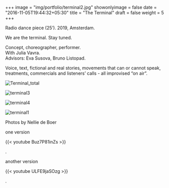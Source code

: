 +++
image = "img/portfolio/terminal2.jpg"
showonlyimage = false
date = "2016-11-05T19:44:32+05:30"
title = "The Terminal"
draft = false
weight = 5
+++

Radio dance piece (25’).
2019, Amsterdam.
<!--more-->

We are the terminal.
Stay tuned.

Concept, choreographer, performer.   
With Julia Vavra.  
Advisors: Eva Susova, Bruno Listopad.

Voice, text, fictional and real stories, movements that can or cannot speak, treatments, commercials and listeners’ calls - all improvised “on air”.

![Terminal_total][1]

![terminal3][2]

![terminal4][3]

![terminal1][4]

Photos by Nellie de Boer

one version

{{< youtube Buz7P81inZs >}}


.

 another version

{{< youtube ULFE9jaSOzg >}}  

.  




[1]: /img/portfolio/Terminal_total.jpg
[2]: /img/portfolio/terminal3.jpg
[3]: /img/portfolio/terminal4.jpg
[4]: /img/portfolio/terminal1.jpg